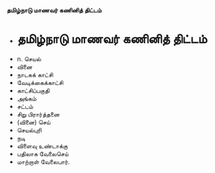 **தமிழ்நாடு மாணவர் கணினித் திட்டம்**
- # தமிழ்நாடு மாணவர் கணினித் திட்டம்
- n. செயல்
- வினை
- நாடகக் காட்சி
- வேடிக்கைக்காட்சி
- காட்சிப்பகுதி
- அங்கம்
- சட்டம்
- சிறு பிரார்த்தனை
- (வினை) செய்
- செயல்புரி
- நடி
- விளைவு உண்டாக்கு
- பதிலாக வேலைசெய்
- மாற்றாள் வேலைபார்.

